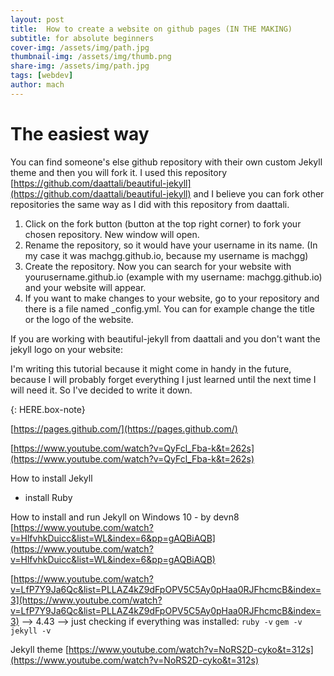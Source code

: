 ```yaml
---
layout: post
title:  How to create a website on github pages (IN THE MAKING)
subtitle: for absolute beginners
cover-img: /assets/img/path.jpg
thumbnail-img: /assets/img/thumb.png
share-img: /assets/img/path.jpg
tags: [webdev]
author: mach
---
```


<h1>The easiest way </h1>

You can find someone's else github repository with their own custom Jekyll theme and then you will fork it.
I used this repository [https://github.com/daattali/beautiful-jekyll](https://github.com/daattali/beautiful-jekyll) and I believe you can fork other repositories the same way as I did with this repository from daattali.

1. Click on the fork button (button at the top right corner) to fork your chosen repository. New window will open.
2. Rename the repository, so it would have your username in its name. (In my case it was machgg.github.io, because my username is machgg)
3. Create the repository. Now you can search for your website with yourusername.github.io (example with my username: machgg.github.io) and your website will appear.
4. If you want to make changes to your website, go to your repository and there is a file named _config.yml. You can for example change the title or the logo of the website.

If you are working with beautiful-jekyll from daattali and you don't want the jekyll logo on your website:



I'm writing this tutorial because it might come in handy in the future, because I will probably forget everything I just learned until the next time I will need it. So I've decided to write it down. 

{: HERE.box-note}

[https://pages.github.com/](https://pages.github.com/)

[https://www.youtube.com/watch?v=QyFcl_Fba-k&t=262s](https://www.youtube.com/watch?v=QyFcl_Fba-k&t=262s)

How to install Jekyll
- install Ruby

How to install and run Jekyll on Windows 10 - by devn8
[https://www.youtube.com/watch?v=HlfvhkDuicc&list=WL&index=6&pp=gAQBiAQB](https://www.youtube.com/watch?v=HlfvhkDuicc&list=WL&index=6&pp=gAQBiAQB)

[https://www.youtube.com/watch?v=LfP7Y9Ja6Qc&list=PLLAZ4kZ9dFpOPV5C5Ay0pHaa0RJFhcmcB&index=3](https://www.youtube.com/watch?v=LfP7Y9Ja6Qc&list=PLLAZ4kZ9dFpOPV5C5Ay0pHaa0RJFhcmcB&index=3) 
--> 4.43
--> just checking if everything was installed:
```ruby -v```
```gem -v```
```jekyll -v```

Jekyll theme
[https://www.youtube.com/watch?v=NoRS2D-cyko&t=312s](https://www.youtube.com/watch?v=NoRS2D-cyko&t=312s) 
